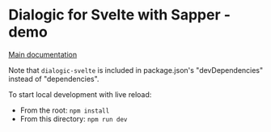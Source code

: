 # Dialogic for Svelte with Sapper - demo

[Main documentation](../../README.md)


Note that `dialogic-svelte` is included in package.json's "devDependencies" instead of "dependencies".


To start local development with live reload:

* From the root: `npm install`
* From this directory: `npm run dev`
